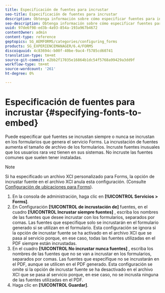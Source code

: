 ```yaml
---
title: Especificación de fuentes para incrustar
seo-title: Especificación de fuentes para incrustar
description: Obtenga información sobre cómo especificar fuentes para incrustar.
seo-description: Obtenga información sobre cómo especificar fuentes para incrustar.
uuid: 97de6f98-ed3b-4a93-854a-193a967b4672
contentOwner: admin
content-type: reference
geptopics: SG_AEMFORMS/categories/configuring_forms
products: SG_EXPERIENCEMANAGER/6.4/FORMS
discoiquuid: 4c83694c-b00f-40be-9ac4-f5785cd60741
translation-type: tm+mt
source-git-commit: e2bb2f17035e16864b1dc54f5768a99429a3dd9f
workflow-type: tm+mt
source-wordcount: '261'
ht-degree: 0%

---
```



# Especificación de fuentes para incrustar {#specifying-fonts-to-embed}

Puede especificar qué fuentes se incrustan siempre o nunca se incrustan en los formularios que genera el servicio Forms. La incrustación de fuentes aumenta el tamaño de archivo de los formularios. Incruste fuentes inusuales que los usuarios rara vez tienen en sus sistemas. No incruste las fuentes comunes que suelen tener instaladas.

>[!NOTE]
>
>Si ha especificado un archivo XCI personalizado para Forms, la opción de incrustar fuente en el archivo XCI anula esta configuración. (Consulte [Configuración de ubicaciones para Forms](/help/forms/using/admin-help/configuring-locations-forms.md#configuring-locations-for-forms)).

1. En la consola de administración, haga clic en **[!UICONTROL Servicios > Forms]**.
1. En Configuración **[!UICONTROL de incrustación de]** fuentes, en el cuadro **[!UICONTROL Incrustar siempre fuentes]** , escriba los nombres de las fuentes que desee incrustar con los formularios, separados por comas. Las fuentes que especifique solo se incrustarán en el formulario generado si se utilizan en el formulario. Esta configuración se ignora si la opción de incrustar fuente se ha activado en el archivo XCI que se pasa al servicio porque, en ese caso, todas las fuentes utilizadas en el PDF siempre están incrustadas.
1. En el cuadro **[!UICONTROL No incrustar nunca fuentes]** , escriba los nombres de las fuentes que no se van a incrustar en los formularios, separados por comas. Las fuentes que especifique no se incrustarán en el PDF, aunque se utilicen en el PDF generado. Esta configuración se omite si la opción de incrustar fuente se ha desactivado en el archivo XCI que se pasa al servicio porque, en ese caso, no se incrusta ninguna de las fuentes utilizadas en el PDF.
1. Haga clic en **[!UICONTROL Guardar]**.

